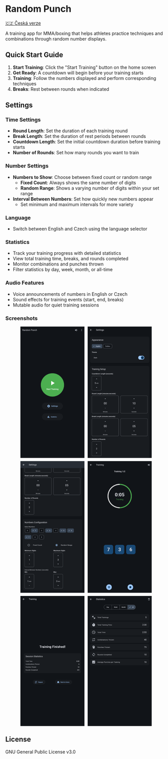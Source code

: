 # Random Punch

[🇨🇿 Česká verze](README_CS.md)

A training app for MMA/boxing that helps athletes practice techniques and combinations through random number displays.

## Quick Start Guide

1. **Start Training**: Click the "Start Training" button on the home screen
2. **Get Ready**: A countdown will begin before your training starts
3. **Training**: Follow the numbers displayed and perform corresponding techniques
4. **Breaks**: Rest between rounds when indicated

## Settings

### Time Settings
- **Round Length**: Set the duration of each training round
- **Break Length**: Set the duration of rest periods between rounds
- **Countdown Length**: Set the initial countdown duration before training starts
- **Number of Rounds**: Set how many rounds you want to train

### Number Settings
- **Numbers to Show**: Choose between fixed count or random range
  - **Fixed Count**: Always shows the same number of digits
  - **Random Range**: Shows a varying number of digits within your set range
- **Interval Between Numbers**: Set how quickly new numbers appear
  - Set minimum and maximum intervals for more variety

### Language
- Switch between English and Czech using the language selector

### Statistics
- Track your training progress with detailed statistics
- View total training time, breaks, and rounds completed
- Monitor combinations and punches thrown
- Filter statistics by day, week, month, or all-time

### Audio Features
- Voice announcements of numbers in English or Czech
- Sound effects for training events (start, end, breaks)
- Mutable audio for quiet training sessions

### Screenshots

<div style="display: flex; flex-wrap: wrap; gap: 10px; justify-content: center;">
    <img src="screenshots/1.main.png" width="200" alt="Main Screen">
    <img src="screenshots/2.settings.png" width="200" alt="Settings Screen - Time">
    <img src="screenshots/3.settings.png" width="200" alt="Settings Screen - Numbers">
    <img src="screenshots/4.training.png" width="200" alt="Training Screen">
    <img src="screenshots/5.finished_training.png" width="200" alt="Training Summary">
    <img src="screenshots/6.stats.png" width="200" alt="Statistics Screen">
</div>

## License
GNU General Public License v3.0
